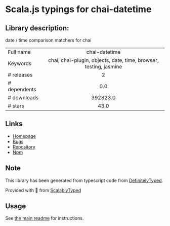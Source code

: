 
# Scala.js typings for chai-datetime


## Library description:
date / time comparison matchers for chai

|                    |                 |
| ------------------ | :-------------: |
| Full name          | chai-datetime |
| Keywords           | chai, chai-plugin, objects, date, time, browser, testing, jasmine |
| # releases         | 2 |
| # dependents       | 0.0 |
| # downloads        | 392823.0 |
| # stars            | 43.0 |

## Links
- [Homepage](https://github.com/mguterl/chai-datetime#readme)
- [Bugs](https://github.com/mguterl/chai-datetime/issues)
- [Repository](https://github.com/mguterl/chai-datetime)
- [Npm](https://www.npmjs.com/package/chai-datetime)
    


## Note
This library has been generated from typescript code from [DefinitelyTyped](https://definitelytyped.org).

Provided with :purple_heart: from [ScalablyTyped](https://github.com/oyvindberg/ScalablyTyped)

## Usage
See [the main readme](../../readme.md) for instructions.


